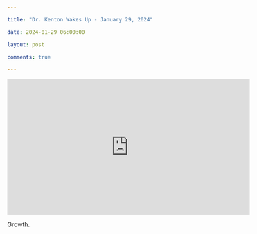 ```yaml
---

title: "Dr. Kenton Wakes Up - January 29, 2024"

date: 2024-01-29 06:00:00

layout: post

comments: true

---
```


<iframe width="560" height="315" src="https://www.youtube.com/embed/N55wZjvUm1U?si=zKVaWkMibIYsPmzR" title="YouTube video player" frameborder="0" allow="accelerometer; autoplay; clipboard-write; encrypted-media; gyroscope; picture-in-picture; web-share" allowfullscreen></iframe>


Growth.